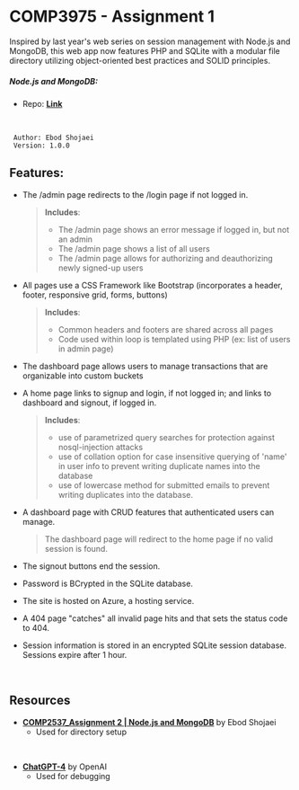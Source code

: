 # COMP3975 - Assignment 1

Inspired by last year's web series on session management with Node.js and MongoDB, this web app now features PHP and SQLite with a modular file directory utilizing object-oriented best practices and SOLID principles.

##### Node.js and MongoDB: 
-  Repo: **[Link](https://github.com/EbodShojaei/COMP2537_Assignment2_Modular.git)**

<br>

	 Author: Ebod Shojaei
	 Version: 1.0.0


## Features:
- The /admin page redirects to the /login page if not logged in.
	>  **Includes**:
	 > - The /admin page shows an error message if logged in, but not an admin
	 > - The /admin page shows a list of all users
	 > - The /admin page allows for authorizing and deauthorizing newly signed-up users    
 - All pages use a CSS Framework like Bootstrap (incorporates a header, footer, responsive grid, forms, buttons)
 	>  **Includes**:
	> - Common headers and footers are shared across all pages
	> - Code used within loop is templated using PHP (ex: list of users in admin page)
- The dashboard page allows users to manage transactions that are organizable into custom buckets
- A home page links to signup and login, if not logged in; and links to dashboard and signout, if logged in.
	>  **Includes**:
	> - use of parametrized query searches for protection against nosql-injection attacks
	> - use of collation option for case insensitive querying of 'name' in user info to prevent writing duplicate names into the database
	> - use of lowercase method for submitted emails to prevent writing duplicates into the database.

- A dashboard page with CRUD features that authenticated users can manage.
	> The dashboard page will redirect to the home page if no valid session is found.

- The signout buttons end the session.

- Password is BCrypted in the SQLite database.

- The site is hosted on Azure, a hosting service.

- A 404 page "catches" all invalid page hits and that sets the status code to 404.

- Session information is stored in an encrypted SQLite session database. Sessions expire after 1 hour.

<br>

## Resources
- **[COMP2537_Assignment 2 | Node.js and MongoDB](https://github.com/EbodShojaei/COMP2537_Assignment2_Modular.git)** by Ebod Shojaei
	- Used for directory setup
<br>

- **[ChatGPT-4](https://chat.openai.com/)** by OpenAI
	- Used for debugging

